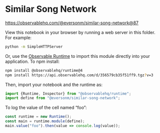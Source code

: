 # Similar Song Network

https://observablehq.com/@eversonm/similar-song-network@87

View this notebook in your browser by running a web server in this folder. For
example:

~~~sh
python -m SimpleHTTPServer
~~~

Or, use the [Observable Runtime](https://github.com/observablehq/runtime) to
import this module directly into your application. To npm install:

~~~sh
npm install @observablehq/runtime@4
npm install https://api.observablehq.com/d/356579cb35f51ff9.tgz?v=3
~~~

Then, import your notebook and the runtime as:

~~~js
import {Runtime, Inspector} from "@observablehq/runtime";
import define from "@eversonm/similar-song-network";
~~~

To log the value of the cell named “foo”:

~~~js
const runtime = new Runtime();
const main = runtime.module(define);
main.value("foo").then(value => console.log(value));
~~~

